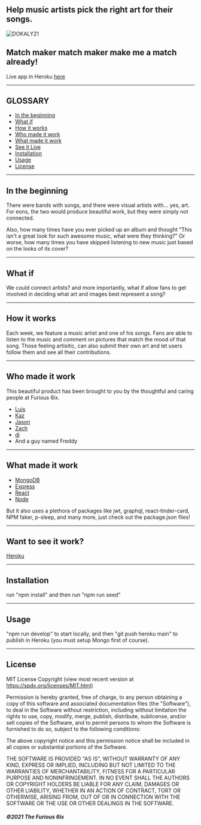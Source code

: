 
## Help music artists pick the right art for their songs.

![DOKALY21](https://user-images.githubusercontent.com/54341829/126936573-468bdbb0-c03e-46c6-b2d9-5ebdaad3bc5f.gif)

## Match maker match maker make me a match already!

Live app in Heroku [here](https://powerful-eyrie-95631.herokuapp.com/)

---

## GLOSSARY

- [In the beginning](##In-the-beginning)
- [What if](#what-if)
- [How it works](#how-it-works)
- [Who made it work](#who-made-it-work)
- [What made it work](#what-made-it-work)
- [See it Live](#see-it-live)
- [Installation](#installation)
- [Usage](#usage)
- [License](#license)

---

## In the beginning

There were bands with songs, and there were visual artists with... yes, art. For eons, the two would produce beautiful work, but they were simply not connected.

Also, how many times have you ever picked up an album and thought "This isn't a great look for such awesome music, what were they thinking?" Or worse, how many times you have skipped listening to new music just based on the looks of its cover?

---

## What if

We could connect artists? and more importantly, what if allow fans to get involved in deciding what art and images best represent a song? 

---

## How it works

Each week, we feature a music artist and one of his songs. Fans are able to listen to the music and comment on pictures that match the mood of that song. Those feeling artisitic, can also submit their own art and let users follow them and see all their contributions. 

---

## Who made it work
This beautiful product has been brought to you by the thoughtful and caring people at Furious 6ix.

- [Luis](https://github.com/luiscabrera77)
- [Kaz](https://github.com/justbekazu)
- [Jason](https://github.com/jayeebee)
- [Zach](https://github.com/zpuckett)
- [dj](djrhoten@gmail.com)
- And a guy named Freddy

---

## What made it work
- [MongoDB](https://www.mongodb.com/)
- [Express](https://expressjs.com/)
- [React](https://reactjs.org/)
- [Node](https://reactjs.org/)

But it also uses a plethora of packages like jwt, graphql, react-tinder-card, NPM faker, p-sleep, and many more, just check out the package.json files! 

---

## Want to see it work?
[Heroku](https://powerful-eyrie-95631.herokuapp.com/)

---

## Installation
run "npm install" and then run "npm run seed"

---

## Usage
"npm run develop" to start locally, and then "git push heroku main" to publish in Heroku (you must setup Mongo first of course).

---

## License
MIT License Copyright
(view most recent version at https://spdx.org/licenses/MIT.html)

Permission is hereby granted, free of charge, to any person obtaining a copy 
of this software and associated documentation files (the "Software"), to deal 
in the Software without restriction, including without limitation the rights 
to use, copy, modify, merge, publish, distribute, sublicense, and/or sell 
copies of the Software, and to permit persons to whom the Software is 
furnished to do so, subject to the following conditions:

The above copyright notice and this permission notice shall be included in all 
copies or substantial portions of the Software.

THE SOFTWARE IS PROVIDED "AS IS", WITHOUT WARRANTY OF ANY KIND, EXPRESS OR 
IMPLIED, INCLUDING BUT NOT LIMITED TO THE WARRANTIES OF MERCHANTABILITY, 
FITNESS FOR A PARTICULAR PURPOSE AND NONINFRINGEMENT. IN NO EVENT SHALL THE 
AUTHORS OR COPYRIGHT HOLDERS BE LIABLE FOR ANY CLAIM, DAMAGES OR OTHER 
LIABILITY, WHETHER IN AN ACTION OF CONTRACT, TORT OR OTHERWISE, ARISING FROM, 
OUT OF OR IN CONNECTION WITH THE SOFTWARE OR THE USE OR OTHER DEALINGS IN THE 
SOFTWARE.

##### ©2021 The Furious 6ix
